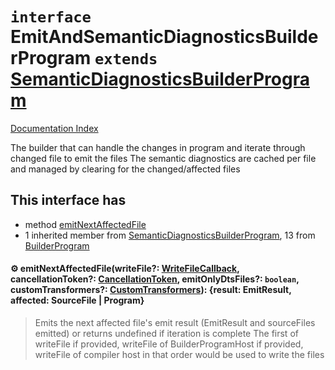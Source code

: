 # `interface` EmitAndSemanticDiagnosticsBuilderProgram `extends` [SemanticDiagnosticsBuilderProgram](../interface.SemanticDiagnosticsBuilderProgram/README.md)

[Documentation Index](../README.md)

The builder that can handle the changes in program and iterate through changed file to emit the files
The semantic diagnostics are cached per file and managed by clearing for the changed/affected files

## This interface has

- method [emitNextAffectedFile](#-emitnextaffectedfilewritefile-writefilecallback-cancellationtoken-cancellationtoken-emitonlydtsfiles-boolean-customtransformers-customtransformers-result-emitresult-affected-sourcefile--program)
- 1 inherited member from [SemanticDiagnosticsBuilderProgram](../interface.SemanticDiagnosticsBuilderProgram/README.md), 13 from [BuilderProgram](../interface.BuilderProgram/README.md)


#### ⚙ emitNextAffectedFile(writeFile?: [WriteFileCallback](../type.WriteFileCallback/README.md), cancellationToken?: [CancellationToken](../interface.CancellationToken/README.md), emitOnlyDtsFiles?: `boolean`, customTransformers?: [CustomTransformers](../interface.CustomTransformers/README.md)): \{result: EmitResult, affected: SourceFile | Program}

> Emits the next affected file's emit result (EmitResult and sourceFiles emitted) or returns undefined if iteration is complete
> The first of writeFile if provided, writeFile of BuilderProgramHost if provided, writeFile of compiler host
> in that order would be used to write the files



